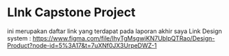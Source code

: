 # LInk Capstone Project
ini merupakan daftar link yang terdapat pada laporan akhir saya
Link Design system : https://www.figma.com/file/IhyTgMsgwjKN7UblpQTRao/Design-Product?node-id=5%3A17&t=7uXNf0JX3UrpeDWZ-1  

